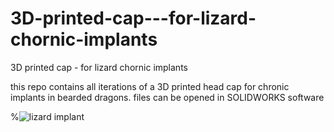# 3D-printed-cap---for-lizard-chornic-implants
3D printed cap - for lizard chornic implants

this repo contains all iterations of a 3D printed head cap for chronic implants in bearded dragons.
files can be opened in SOLIDWORKS software



%![lizard implant](https://github.com/WeissShahaf/3D-printed-cap---for-lizard-chornic-implants/assets/45653608/f3168dea-6d9c-485c-b37c-2fefdb498e83)
